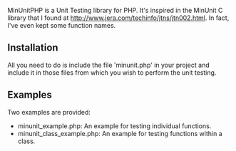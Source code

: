 MinUnitPHP is a Unit Testing library for PHP. It's inspired in the MinUnit
C library that I found at http://www.jera.com/techinfo/jtns/jtn002.html. In
fact, I've even kept some function names.

Installation
------------

All you need to do is include the file 'minunit.php' in your project and
include it in those files from which you wish to perform the unit testing.

Examples
--------

Two examples are provided:
* minunit_example.php: An example for testing individual functions.
* minunit_class_example.php: An example for testing functions within a class.
